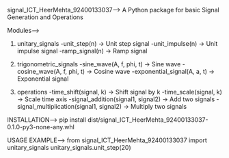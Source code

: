 signal_ICT_HeerMehta_92400133037-->
A Python package for basic Signal Generation and Operations

Modules-->
1. unitary_signals
-unit_step(n) → Unit step signal
-unit_impulse(n) → Unit impulse signal
-ramp_signal(n) → Ramp signal

2. trigonometric_signals
-sine_wave(A, f, phi, t) → Sine wave
-cosine_wave(A, f, phi, t) → Cosine wave
-exponential_signal(A, a, t) → Exponential signal

3. operations
-time_shift(signal, k) → Shift signal by k
-time_scale(signal, k) → Scale time axis
-signal_addition(signal1, signal2) → Add two signals
-signal_multiplication(signal1, signal2) → Multiply two signals

INSTALLATION-->
pip install dist/signal_ICT_HeerMehta_92400133037-0.1.0-py3-none-any.whl


USAGE EXAMPLE-->
from signal_ICT_HeerMehta_92400133037 import unitary_signals
unitary_signals.unit_step(20)

